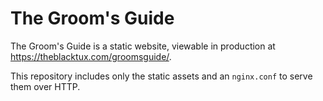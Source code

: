 
# The Groom's Guide

The Groom's Guide is a static website, viewable in production at <https://theblacktux.com/groomsguide/>.

This repository includes only the static assets and an `nginx.conf` to serve them over HTTP.
